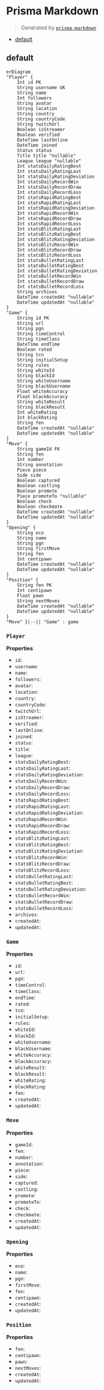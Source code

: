 # Prisma Markdown
> Generated by [`prisma-markdown`](https://github.com/samchon/prisma-markdown)

- [default](#default)

## default
```mermaid
erDiagram
"Player" {
    Int id PK
    String username UK
    String name
    Int followers
    String avatar
    String location
    String country
    String countryCode
    String twitchUrl
    Boolean isStreamer
    Boolean verified
    DateTime lastOnline
    DateTime joined
    Status status
    Title title "nullable"
    League league "nullable"
    Int statsDailyRatingBest
    Int statsDailyRatingLast
    Int statsDailyRatingDeviation
    Int statsDailyRecordWin
    Int statsDailyRecordDraw
    Int statsDailyRecordLoss
    Int statsRapidRatingBest
    Int statsRapidRatingLast
    Int statsRapidRatingDeviation
    Int statsRapidRecordWin
    Int statsRapidRecordDraw
    Int statsRapidRecordLoss
    Int statsBlitzRatingLast
    Int statsBlitzRatingBest
    Int statsBlitzRatingDeviation
    Int statsBlitzRecordWin
    Int statsBlitzRecordDraw
    Int statsBlitzRecordLoss
    Int statsBulletRatingLast
    Int statsBulletRatingBest
    Int statsBulletRatingDeviation
    Int statsBulletRecordWin
    Int statsBulletRecordDraw
    Int statsBulletRecordLoss
    String archives
    DateTime createdAt "nullable"
    DateTime updatedAt "nullable"
}
"Game" {
    String id PK
    String url
    String pgn
    String timeControl
    String timeClass
    DateTime endTime
    Boolean rated
    String tcn
    String initialSetup
    String rules
    String whiteId
    String blackId
    String whiteUsername
    String blackUsername
    Float whiteAccuracy
    Float blackAccuracy
    String whiteResult
    String blackResult
    Int whiteRating
    Int blackRating
    String fen
    DateTime createdAt "nullable"
    DateTime updatedAt "nullable"
}
"Move" {
    String gameId FK
    String fen
    Int number
    String annotation
    Piece piece
    Side side
    Boolean captured
    Boolean castling
    Boolean promote
    Piece promoteTo "nullable"
    Boolean check
    Boolean checkmate
    DateTime createdAt "nullable"
    DateTime updatedAt "nullable"
}
"Opening" {
    String eco
    String name
    String pgn
    String firstMove
    String fen
    Int centipawn
    DateTime createdAt "nullable"
    DateTime updatedAt "nullable"
}
"Position" {
    String fen PK
    Int centipawn
    Float pawn
    String nextMoves
    DateTime createdAt "nullable"
    DateTime updatedAt "nullable"
}
"Move" }|--|| "Game" : game
```

### `Player`

**Properties**
  - `id`: 
  - `username`: 
  - `name`: 
  - `followers`: 
  - `avatar`: 
  - `location`: 
  - `country`: 
  - `countryCode`: 
  - `twitchUrl`: 
  - `isStreamer`: 
  - `verified`: 
  - `lastOnline`: 
  - `joined`: 
  - `status`: 
  - `title`: 
  - `league`: 
  - `statsDailyRatingBest`: 
  - `statsDailyRatingLast`: 
  - `statsDailyRatingDeviation`: 
  - `statsDailyRecordWin`: 
  - `statsDailyRecordDraw`: 
  - `statsDailyRecordLoss`: 
  - `statsRapidRatingBest`: 
  - `statsRapidRatingLast`: 
  - `statsRapidRatingDeviation`: 
  - `statsRapidRecordWin`: 
  - `statsRapidRecordDraw`: 
  - `statsRapidRecordLoss`: 
  - `statsBlitzRatingLast`: 
  - `statsBlitzRatingBest`: 
  - `statsBlitzRatingDeviation`: 
  - `statsBlitzRecordWin`: 
  - `statsBlitzRecordDraw`: 
  - `statsBlitzRecordLoss`: 
  - `statsBulletRatingLast`: 
  - `statsBulletRatingBest`: 
  - `statsBulletRatingDeviation`: 
  - `statsBulletRecordWin`: 
  - `statsBulletRecordDraw`: 
  - `statsBulletRecordLoss`: 
  - `archives`: 
  - `createdAt`: 
  - `updatedAt`: 

### `Game`

**Properties**
  - `id`: 
  - `url`: 
  - `pgn`: 
  - `timeControl`: 
  - `timeClass`: 
  - `endTime`: 
  - `rated`: 
  - `tcn`: 
  - `initialSetup`: 
  - `rules`: 
  - `whiteId`: 
  - `blackId`: 
  - `whiteUsername`: 
  - `blackUsername`: 
  - `whiteAccuracy`: 
  - `blackAccuracy`: 
  - `whiteResult`: 
  - `blackResult`: 
  - `whiteRating`: 
  - `blackRating`: 
  - `fen`: 
  - `createdAt`: 
  - `updatedAt`: 

### `Move`

**Properties**
  - `gameId`: 
  - `fen`: 
  - `number`: 
  - `annotation`: 
  - `piece`: 
  - `side`: 
  - `captured`: 
  - `castling`: 
  - `promote`: 
  - `promoteTo`: 
  - `check`: 
  - `checkmate`: 
  - `createdAt`: 
  - `updatedAt`: 

### `Opening`

**Properties**
  - `eco`: 
  - `name`: 
  - `pgn`: 
  - `firstMove`: 
  - `fen`: 
  - `centipawn`: 
  - `createdAt`: 
  - `updatedAt`: 

### `Position`

**Properties**
  - `fen`: 
  - `centipawn`: 
  - `pawn`: 
  - `nextMoves`: 
  - `createdAt`: 
  - `updatedAt`: 